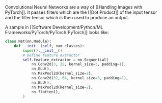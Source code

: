 Convolutional Neural Networks are a way of [[Handling Images with PyTorch]]. It passes filters which are the [[Dot Product]] of the input tensor and the filter tensor which is then used to produce an output.

A sample in [[Software Development/Python/ML Frameworks/PyTorch/PyTorch|PyTorch]] looks like:
```python
class Net(nn.Module):
	def __init__(self, num_classes):
		super().__init__()
		# Define feature extractor
		self.feature_extractor = nn.Sequential(
			nn.Conv2d(3, 32, kernel_size=3, padding=1),
			nn.ELU(),
			nn.MaxPool2d(kernel_size=2),
			nn.Conv2d(32, 64, kernel_size=3, padding=1),
			nn.ELU(),
			nn.MaxPool2d(kernel_size=2),
			nn.flatten(),
		)
```